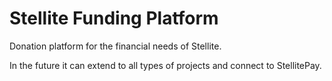 # Stellite Funding Platform

Donation platform for the financial needs of Stellite.

In the future it can extend to all types of projects and connect to StellitePay.
